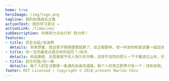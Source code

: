```yaml
---
home: true
heroImage: /img/logo.png
tagline: 我的前端成长之路
actionText: 我的学习笔记 →
actionLink: /timeLine/
subDescription: 你再努力点也行的 努力吧！
features:
- title: 风生水起/加油啊
  details: 本来想着，我这辈子随随便便就算了，反正都那样。但一听到你和我说要一起加油啊，忽然觉得，无论如何，我都得出全力啦。
- title: 你一生的最低点是怎样的经历？/知乎
  details: 命运善嫉，总吝啬赋予世人恒久的平静，总猝不及防的把人一下子塞进过山车，任你怎么恐惧挣扎也不肯轻易停下来，非要把圆满的颠簸成支破碎的，再命你耗尽半生去拼补……
- title: 前方的路/阮一峰
  details: 每个人的生活都是一条通向自身的道路。每个人的真正职责只有一个：找到自我。然后在心中坚守一生，全心全意，永不停息。所有其它的路都是不完整的，是人的逃避方式，是对社会角色的懦弱伪装，是随波逐流，是对内心的恐惧。。
footer: MIT Licensed | Copyright © 2018-present Marlon Chiu
---
```

